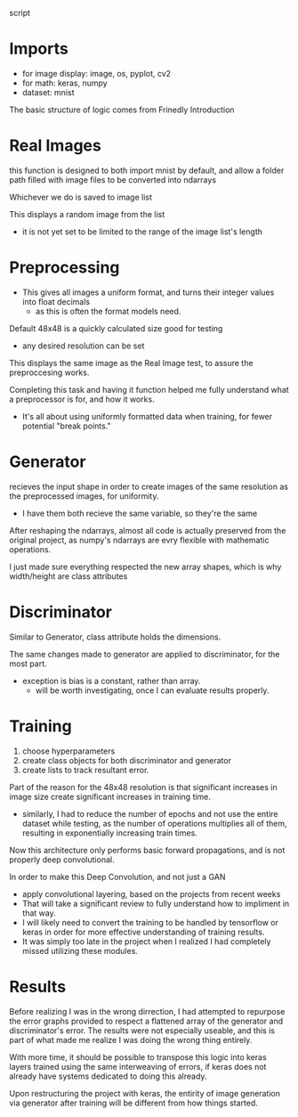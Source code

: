 script

# Imports

* for image display: image, os, pyplot, cv2
* for math: keras, numpy
* dataset: mnist

The basic structure of logic comes from Frinedly Introduction

# Real Images

this function is designed to both import mnist by default, and allow a folder path filled with image files to be converted into ndarrays

Whichever we do is saved to image list


This displays a random image from the list

* it is not yet set to be limited to the range of the image list's length


# Preprocessing

* This gives all images a uniform format, and turns their integer values into float decimals
  * as this is often the format models need.

Default 48x48 is a quickly calculated size good for testing
-  any desired resolution can be set

This displays the same image as the Real Image test, to assure the preproccesing works.

Completing this task and having it function helped me fully understand what a preprocessor is for, and how it works.
* It's all about using uniformly formatted data when training, for fewer potential "break points."


# Generator

recieves the input shape in order to create images of the same resolution as the preprocessed images, for uniformity.
* I have them both recieve the same variable, so they're the same

After reshaping the ndarrays, almost all code is actually preserved from the original project, as numpy's ndarrays are evry flexible with mathematic operations.

I just made sure everything respected the new array shapes, which is why width/height are class attributes

# Discriminator

Similar to Generator, class attribute holds the dimensions.

The same changes made to generator are applied to discriminator, for the most part.
* exception is bias is a constant, rather than array.
  * will be worth investigating, once I can evaluate results properly.

# Training

1. choose hyperparameters
1. create class objects for both discriminator and generator
1. create lists to track resultant error.

Part of the reason for the 48x48 resolution is that significant increases in image size create significant increases in training time.
* similarly, I had to reduce the number of epochs and not use the entire dataset while testing, as the number of operations multiplies all of them, resulting in exponentially increasing train times.

Now this architecture only performs basic forward propagations, and is not properly deep convolutional.

In order to make this Deep Convolution, and not just a GAN

* apply convolutional layering, based on the projects from recent weeks
* That will take a significant review to fully understand how to impliment in that way.
* I will likely need to convert the training to be handled by tensorflow or keras in order for more effective understanding of training results.
* It was simply too late in the project when I realized I had completely missed utilizing these modules.

# Results

Before realizing I was in the wrong dirrection, I had attempted to repurpose the error graphs provided to respect a flattened array of the generator and discriminator's error. The results were not especially useable, and this is part of what made me realize I was doing the wrong thing entirely.

With more time, it should be possible to transpose this logic into keras layers trained using the same interweaving of errors, if keras does not already have systems dedicated to doing this already.

Upon restructuring the project with keras, the entirity of image generation via generator after training will be different from how things started.
